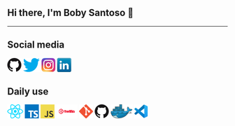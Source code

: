 ## Hi there, I'm Boby Santoso 👋

---

## Social media

[![GitHub](icons/github.png)](https://github.com/bobysf12)
[![Twitter](icons/twitter.png)](https://twitter.com/bobysf12)
[![Instagram](icons/instagram.png)](https://instagram.com/bobysf12)
[![LinkedIn](icons/linkedin.png)](https://www.linkedin.com/in/bobysantoso/)

## Daily use

<a href="https://reactjs.org/" title="ReactJS"><img src="icons/react.png" /></a>
<a href="https://www.typescriptlang.org/" title="TypeScript"><img src="icons/typescript.png" /></a>
<a href="https://en.wikipedia.org/wiki/JavaScript" title="JavaScript"><img src="icons/javascript.png" /></a>
<a href="https://www.twilio.com/" title="Twilio"><img src="icons/twilio-video.png" /></a>
<a href="https://git-scm.com/" title="Git"><img src="icons/git.png" /></a>
<a href="https://github.com/" title="GitHub"><img src="icons/github.png" /></a>
<a href="https://www.docker.com/" title="Docker"><img src="icons/docker.png" /></a>
<a href="https://code.visualstudio.com/" title="Visual Studio Code"><img src="icons/vscode.png" /></a>
